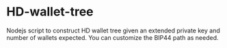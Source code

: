 # HD-wallet-tree
Nodejs script to construct HD wallet tree given an extended private key and number of wallets expected. You can customize the BIP44 path as needed.
